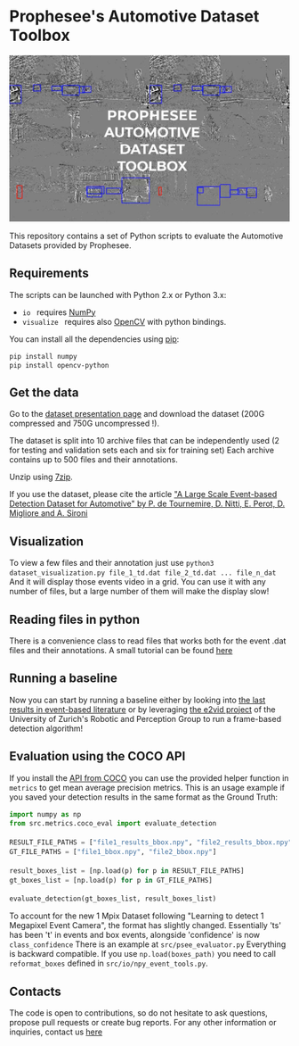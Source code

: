 # Prophesee's Automotive Dataset Toolbox

[![Prophesee Automotive Dataset](media/GEN1-Automotive-detection-dataset-thumbnail.jpg)](https://www.youtube.com/watch?v=VJ7VSUqFvVE&feature=youtu.be) 

This repository contains a set of Python scripts to evaluate the Automotive Datasets provided by Prophesee.

## Requirements

The scripts can be launched with Python 2.x or Python 3.x:
* `io `   requires [NumPy](https://numpy.org/) 
* `visualize `   requires also [OpenCV](https://opencv.org/) with python bindings.

You can install all the dependencies using [pip](https://pip.pypa.io/en/stable/):
```
pip install numpy
pip install opencv-python
```

## Get the data

Go to the [dataset presentation page](https://www.prophesee.ai/2019/12/18/atis-automotive-detection-dataset/) and download the dataset (200G compressed and 750G uncompressed !).

The dataset is split into 10 archive files that can be independently used (2 for testing and validation sets each and six for training set)
Each archive contains up to 500 files and their annotations.

Unzip using [7zip](https://www.7-zip.org/).

If you use the dataset, please cite the article ["A Large Scale Event-based Detection Dataset for Automotive" by P. de Tournemire, D. Nitti, E. Perot, D. Migliore and A. Sironi](https://arxiv.org/abs/2001.08499)

## Visualization

To view a few files and their annotation just use
    `python3 dataset_visualization.py file_1_td.dat file_2_td.dat ... file_n_dat`
And it will display those events video in a grid. You can use it with any number of files, but a large number of them will
make the display slow!

## Reading files in python

There is a convenience class to read files that works both for the event .dat files and their annotations.
A small tutorial can be found [here](tutorial.ipynb)


## Running a baseline

Now you can start by running a baseline either by looking into [the last results in event-based literature](https://github.com/uzh-rpg/event-based_vision_resources) or by leveraging [the e2vid project](https://github.com/uzh-rpg/rpg_e2vid) of the University of Zurich's Robotic and Perception Group to run a frame-based detection algorithm!

## Evaluation using the COCO API

If you install the [API from COCO](https://github.com/cocodataset/cocoapi) you can use the provided helper function in `metrics` to get mean average precision metrics.
This is an usage example if you saved your detection results in the same format as the Ground Truth:
```python
import numpy as np
from src.metrics.coco_eval import evaluate_detection

RESULT_FILE_PATHS = ["file1_results_bbox.npy", "file2_results_bbox.npy"]
GT_FILE_PATHS = ["file1_bbox.npy", "file2_bbox.npy"]

result_boxes_list = [np.load(p) for p in RESULT_FILE_PATHS]
gt_boxes_list = [np.load(p) for p in GT_FILE_PATHS]

evaluate_detection(gt_boxes_list, result_boxes_list)
```

To account for the new 1 Mpix Dataset following "Learning to detect 1 Megapixel Event Camera", the format has slightly changed. 
Essentially 'ts' has been 't' in events and box events, alongside 'confidence' is now `class_confidence`
There is an example at `src/psee_evaluator.py`
Everything is backward compatible. If you use `np.load(boxes_path)` you need to call `reformat_boxes` defined in `src/io/npy_event_tools.py`.


## Contacts
The code is open to contributions, so do not hesitate to ask questions, propose pull requests or create bug reports.
For any other information or inquiries, contact us [here](https://www.prophesee.ai/contact-us/)
